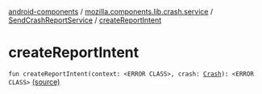 [android-components](../../index.md) / [mozilla.components.lib.crash.service](../index.md) / [SendCrashReportService](index.md) / [createReportIntent](./create-report-intent.md)

# createReportIntent

`fun createReportIntent(context: <ERROR CLASS>, crash: `[`Crash`](../../mozilla.components.lib.crash/-crash/index.md)`): <ERROR CLASS>` [(source)](https://github.com/mozilla-mobile/android-components/blob/master/components/lib/crash/src/main/java/mozilla/components/lib/crash/service/SendCrashReportService.kt#L58)